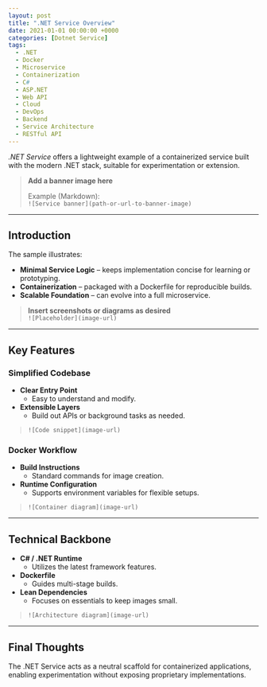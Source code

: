 ```yaml
---
layout: post
title: ".NET Service Overview"
date: 2021-01-01 00:00:00 +0000
categories: [Dotnet Service]
tags:
  - .NET
  - Docker
  - Microservice
  - Containerization
  - C#
  - ASP.NET
  - Web API
  - Cloud
  - DevOps
  - Backend
  - Service Architecture
  - RESTful API
---
```


*.NET Service* offers a lightweight example of a containerized service built with the modern .NET stack, suitable for experimentation or extension.

> **Add a banner image here**
>
> Example (Markdown):  
> `![Service banner](path-or-url-to-banner-image)`

---

## Introduction
The sample illustrates:
- **Minimal Service Logic** – keeps implementation concise for learning or prototyping.
- **Containerization** – packaged with a Dockerfile for reproducible builds.
- **Scalable Foundation** – can evolve into a full microservice.

> **Insert screenshots or diagrams as desired**  
> `![Placeholder](image-url)`

---

## Key Features

### Simplified Codebase
- **Clear Entry Point**  
  - Easy to understand and modify.
- **Extensible Layers**  
  - Build out APIs or background tasks as needed.

> `![Code snippet](image-url)`

### Docker Workflow
- **Build Instructions**  
  - Standard commands for image creation.
- **Runtime Configuration**  
  - Supports environment variables for flexible setups.

> `![Container diagram](image-url)`

---

## Technical Backbone

- **C# / .NET Runtime**  
  - Utilizes the latest framework features.
- **Dockerfile**  
  - Guides multi-stage builds.
- **Lean Dependencies**  
  - Focuses on essentials to keep images small.

> `![Architecture diagram](image-url)`

---

## Final Thoughts
The .NET Service acts as a neutral scaffold for containerized applications, enabling experimentation without exposing proprietary implementations.
